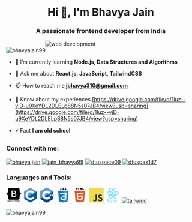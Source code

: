 <h1 align="center">Hi 👋, I'm Bhavya Jain</h1>
<h3 align="center">A passionate frontend developer from India</h3>
<img align="right" alt="web development" width="400" src="https://camo.githubusercontent.com/5ddf73ad3a205111cf8c686f687fc216c2946a75005718c8da5b837ad9de78c9/68747470733a2f2f7468756d62732e6766796361742e636f6d2f4576696c4e657874446576696c666973682d736d616c6c2e676966">

<p align="left"> <img src="https://komarev.com/ghpvc/?username=bhavyajain99&label=Profile%20views&color=0e75b6&style=flat" alt="bhavyajain99" /> </p>

- 🌱 I’m currently learning **Node.js, Data Structures and Algorithms**

- 💬 Ask me about **React.js, JavaScript, TailwindCSS**

- 📫 How to reach me **jbhavya310@gmail.com**

- 📄 Know about my experiences [https://drive.google.com/file/d/1luz--vjD-u9XeYDL2DLELp88N5s07JB4/view?usp=sharing](https://drive.google.com/file/d/1luz--vjD-u9XeYDL2DLELp88N5s07JB4/view?usp=sharing)

- ⚡ Fact **I am old school**

<h3 align="left">Connect with me:</h3>
<p align="left">
<a href="https://www.linkedin.com/in/bhavya-jain-096552229/" target="blank"><img align="center" src="https://raw.githubusercontent.com/rahuldkjain/github-profile-readme-generator/master/src/images/icons/Social/linked-in-alt.svg" alt="bhavya jain" height="30" width="40" /></a>
<a href="https://instagram.com/jain_bhavya99" target="blank"><img align="center" src="https://raw.githubusercontent.com/rahuldkjain/github-profile-readme-generator/master/src/images/icons/Social/instagram.svg" alt="jain_bhavya99" height="30" width="40" /></a>
<a href="https://www.leetcode.com/dtuspace09" target="blank"><img align="center" src="https://raw.githubusercontent.com/rahuldkjain/github-profile-readme-generator/master/src/images/icons/Social/leet-code.svg" alt="dtuspace09" height="30" width="40" /></a>
<a href="https://auth.geeksforgeeks.org/user/dtuspax1d7" target="blank"><img align="center" src="https://raw.githubusercontent.com/rahuldkjain/github-profile-readme-generator/master/src/images/icons/Social/geeks-for-geeks.svg" alt="dtuspax1d7" height="30" width="40" /></a>
</p>

<h3 align="left">Languages and Tools:</h3>
<p align="left"> <a href="https://getbootstrap.com" target="_blank" rel="noreferrer"> <img src="https://raw.githubusercontent.com/devicons/devicon/master/icons/bootstrap/bootstrap-plain-wordmark.svg" alt="bootstrap" width="40" height="40"/> </a> <a href="https://www.cprogramming.com/" target="_blank" rel="noreferrer"> <img src="https://raw.githubusercontent.com/devicons/devicon/master/icons/c/c-original.svg" alt="c" width="40" height="40"/> </a> <a href="https://www.w3schools.com/cpp/" target="_blank" rel="noreferrer"> <img src="https://raw.githubusercontent.com/devicons/devicon/master/icons/cplusplus/cplusplus-original.svg" alt="cplusplus" width="40" height="40"/> </a> <a href="https://www.w3schools.com/css/" target="_blank" rel="noreferrer"> <img src="https://raw.githubusercontent.com/devicons/devicon/master/icons/css3/css3-original-wordmark.svg" alt="css3" width="40" height="40"/> </a> <a href="https://www.w3.org/html/" target="_blank" rel="noreferrer"> <img src="https://raw.githubusercontent.com/devicons/devicon/master/icons/html5/html5-original-wordmark.svg" alt="html5" width="40" height="40"/> </a> <a href="https://developer.mozilla.org/en-US/docs/Web/JavaScript" target="_blank" rel="noreferrer"> <img src="https://raw.githubusercontent.com/devicons/devicon/master/icons/javascript/javascript-original.svg" alt="javascript" width="40" height="40"/> </a> <a href="https://reactjs.org/" target="_blank" rel="noreferrer"> <img src="https://raw.githubusercontent.com/devicons/devicon/master/icons/react/react-original-wordmark.svg" alt="react" width="40" height="40"/> </a> <a href="https://tailwindcss.com/" target="_blank" rel="noreferrer"> <img src="https://www.vectorlogo.zone/logos/tailwindcss/tailwindcss-icon.svg" alt="tailwind" width="40" height="40"/> </a> </p>

<p><img align="center" src="https://github-readme-stats.vercel.app/api/top-langs?username=bhavyajain99&show_icons=true&locale=en&layout=compact" alt="bhavyajain99" /></p>
